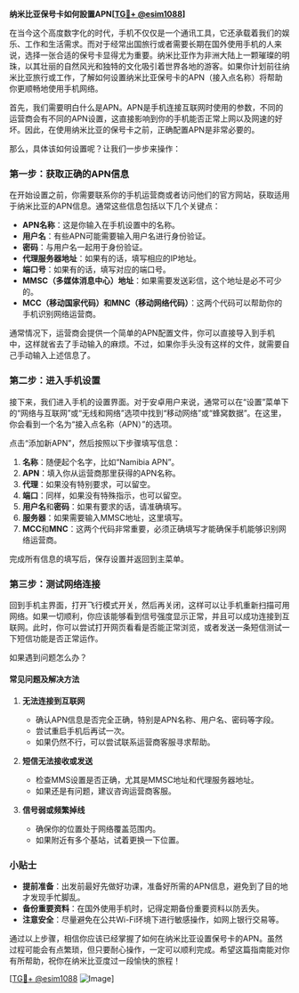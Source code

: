 **纳米比亚保号卡如何設置APN[[TG💪+ @esim1088](https://t.me/s/esim1088)]**

在当今这个高度数字化的时代，手机不仅仅是一个通讯工具，它还承载着我们的娱乐、工作和生活需求。而对于经常出国旅行或者需要长期在国外使用手机的人来说，选择一张合适的保号卡显得尤为重要。纳米比亚作为非洲大陆上一颗璀璨的明珠，以其壮丽的自然风光和独特的文化吸引着世界各地的游客。如果你计划前往纳米比亚旅行或工作，了解如何设置纳米比亚保号卡的APN（接入点名称）将帮助你更顺畅地使用手机网络。

首先，我们需要明白什么是APN。APN是手机连接互联网时使用的参数，不同的运营商会有不同的APN设置，这直接影响到你的手机能否正常上网以及网速的好坏。因此，在使用纳米比亚的保号卡之前，正确配置APN是非常必要的。

那么，具体该如何设置呢？让我们一步步来操作：

### 第一步：获取正确的APN信息

在开始设置之前，你需要联系你的手机运营商或者访问他们的官方网站，获取适用于纳米比亚的APN信息。通常这些信息包括以下几个关键点：
- **APN名称**：这是你输入在手机设置中的名称。
- **用户名**：有些APN可能需要输入用户名进行身份验证。
- **密码**：与用户名一起用于身份验证。
- **代理服务器地址**：如果有的话，填写相应的IP地址。
- **端口号**：如果有的话，填写对应的端口号。
- **MMSC（多媒体消息中心）地址**：如果需要发送彩信，这个地址是必不可少的。
- **MCC（移动国家代码）和MNC（移动网络代码）**：这两个代码可以帮助你的手机识别网络运营商。

通常情况下，运营商会提供一个简单的APN配置文件，你可以直接导入到手机中，这样就省去了手动输入的麻烦。不过，如果你手头没有这样的文件，就需要自己手动输入上述信息了。

### 第二步：进入手机设置

接下来，我们进入手机的设置界面。对于安卓用户来说，通常可以在“设置”菜单下的“网络与互联网”或“无线和网络”选项中找到“移动网络”或“蜂窝数据”。在这里，你会看到一个名为“接入点名称（APN）”的选项。

点击“添加新APN”，然后按照以下步骤填写信息：

1. **名称**：随便起个名字，比如“Namibia APN”。
2. **APN**：填入你从运营商那里获得的APN名称。
3. **代理**：如果没有特别要求，可以留空。
4. **端口**：同样，如果没有特殊指示，也可以留空。
5. **用户名**和**密码**：如果有要求的话，请准确填写。
6. **服务器**：如果需要输入MMSC地址，这里填写。
7. **MCC**和**MNC**：这两个代码非常重要，必须正确填写才能确保手机能够识别网络运营商。

完成所有信息的填写后，保存设置并返回到主菜单。

### 第三步：测试网络连接

回到手机主界面，打开飞行模式开关，然后再关闭，这样可以让手机重新扫描可用网络。如果一切顺利，你应该能够看到信号强度显示正常，并且可以成功连接到互联网。此时，你可以尝试打开网页看看是否能正常浏览，或者发送一条短信测试一下短信功能是否正常运作。

如果遇到问题怎么办？

#### 常见问题及解决方法

1. **无法连接到互联网**
   - 确认APN信息是否完全正确，特别是APN名称、用户名、密码等字段。
   - 尝试重启手机后再试一次。
   - 如果仍然不行，可以尝试联系运营商客服寻求帮助。

2. **短信无法接收或发送**
   - 检查MMS设置是否正确，尤其是MMSC地址和代理服务器地址。
   - 如果还是有问题，建议咨询运营商客服。

3. **信号弱或频繁掉线**
   - 确保你的位置处于网络覆盖范围内。
   - 如果附近有多个基站，试着更换一下位置。

### 小贴士

- **提前准备**：出发前最好先做好功课，准备好所需的APN信息，避免到了目的地才发现手忙脚乱。
- **备份重要资料**：在国外使用手机时，记得定期备份重要资料以防丢失。
- **注意安全**：尽量避免在公共Wi-Fi环境下进行敏感操作，如网上银行交易等。

通过以上步骤，相信你应该已经掌握了如何在纳米比亚设置保号卡的APN。虽然过程可能会有点繁琐，但只要耐心操作，一定可以顺利完成。希望这篇指南能对你有所帮助，祝你在纳米比亚度过一段愉快的旅程！

[[TG💪+ @esim1088](https://t.me/s/esim1088) ![Image](https://i.postimg.cc/4NQfJmqS/Snipaste-2025-05-13-00-14-12.png)]